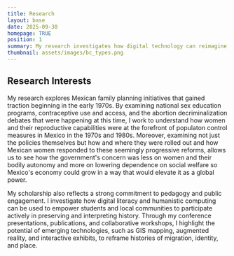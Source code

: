 ```yaml
---
title: Research
layout: base
date: 2025-09-30
homepage: TRUE
position: 1
summary: My research investigates how digital technology can reimagine public history and expand access to cultural heritage. I focus on virtual museums, interactive 3D reconstructions, and community-driven archives in the U.S. Southwest and borderlands. By integrating data visualization, GIS mapping, and ethical digitization practices, I aim to craft historical narratives that are both inclusive and engaging for diverse audiences.
thumbnail: assets/images/bc_types.png
---
```


## Research Interests

My research explores Mexican family planning initiatives that gained traction beginning in the early 1970s. By examining national sex education programs, contraceptive use and access, and the abortion decriminalization debates that were happening at this time, I work to understand how women and their reproductive capabilities were at the forefront of populaton control measures in Mexico in the 1970s and 1980s. Moreover, examining not just the policies themselves but how and where they were rolled out and how Mexican women responded to these seemingly progressive reforms, allows us to see how the government's concern was less on women and their bodily autonomy and more on lowering dependence on social welfare so Mexico's economy could grow in a way that would elevate it as a global power.

My scholarship also reflects a strong commitment to pedagogy and public engagement. I investigate how digital literacy and humanistic computing can be used to empower students and local communities to participate actively in preserving and interpreting history. Through my conference presentations, publications, and collaborative workshops, I highlight the potential of emerging technologies, such as GIS mapping, augmented reality, and interactive exhibits, to reframe histories of migration, identity, and place.
